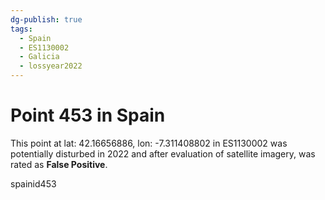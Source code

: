 ```yaml
---
dg-publish: true
tags:
  - Spain
  - ES1130002
  - Galicia
  - lossyear2022
---
```


# Point 453 in Spain

This point at lat: 42.16656886, lon: -7.311408802 in ES1130002 was potentially disturbed in 2022 and after evaluation of satellite imagery, was rated as **False Positive**.



spainid453